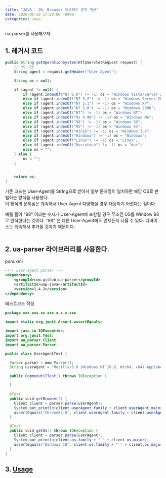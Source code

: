 ```yaml
---
title: "JAVA - OS, Browser 체크하기 로직 개선"
date: 2020-05-29 17:29:00 -0400
categories: java
---
```


ua-parser를 사용해보자.

## 1. 레거시 코드

```java
public String getOperationSystem(HttpServletRequest request) {
    // OS 구분
    String agent = request.getHeader("User-Agent");

    String os = null;

    if (agent != null) {
        if (agent.indexOf("NT 6.0") != -1) os = "Windows Vista/Server 2008";
        else if (agent.indexOf("NT 5.2") != -1) os = "Windows Server 2003";
        else if (agent.indexOf("NT 5.1") != -1) os = "Windows XP";
        else if (agent.indexOf("NT 5.0") != -1) os = "Windows 2000";
        else if (agent.indexOf("NT") != -1) os = "Windows NT";
        else if (agent.indexOf("9x 4.90") != -1) os = "Windows Me";
        else if (agent.indexOf("98") != -1) os = "Windows 98";
        else if (agent.indexOf("95") != -1) os = "Windows 95";
        else if (agent.indexOf("Win16") != -1) os = "Windows 3.x";
        else if (agent.indexOf("Windows") != -1) os = "Windows";
        else if (agent.indexOf("Linux") != -1) os = "Linux";
        else if (agent.indexOf("Macintosh") != -1) os = "mac";
        else os = "";
    } else {
        os = "";
    }


    return os;
}
```

기존 코드는 User-Agent를 String으로 받아서 일부 문자열이 일치하면 해당 OS로 판별하는 방식을 사용했다.  
이 방식의 문제점은 계속해서 User-Agent 다양해질 경우 대응하기 어렵다는 점이다.  

예를 들어 "98" 이라는 숫자가 User-Agent에 포함될 경우 무조건 OS를 Window 98로 인식한다는 것이다. "98" 은 다른 User-Agent에도 언제든지 나올 수 있다. 디바이스는 계속해서 추가될 것이기 때문이다.
<br><br>

## 2. ua-parser 라이브러리를 사용한다.

pom.xml
```xml
<!-- user-agent parser -->
<dependency>
    <groupId>com.github.ua-parser</groupId>
    <artifactId>uap-java</artifactId>
    <version>1.4.3</version>
</dependency>
```

테스트코드 작성
```java
package xxx.xxx.xx.xxx.x.x.x.xxx

import static org.junit.Assert.assertEquals;

import java.io.IOException;
import org.junit.Test;
import ua_parser.Client;
import ua_parser.Parser;

public class UserAgentTest {

  Parser parser = new Parser();
  String userAgent = "Mozilla/5.0 (Windows NT 10.0; Win64; x64) AppleWebKit/537.36 (KHTML, like Gecko) Chrome/83.0.4103.97 Safari/537.36";

  public CommonUtilTest() throws IOException {

  }

  @Test
  public void getBrowser() {
    Client client = parser.parse(userAgent);
    System.out.println(client.userAgent.family + client.userAgent.major + "." + client.userAgent.minor);
    assertEquals("Chrome83.0", client.userAgent.family + client.userAgent.major + "." + client.userAgent.minor);
  }

  @Test
  public void getOs() throws IOException {
    Client client = parser.parse(userAgent);
    System.out.println(client.os.family + " " + client.os.major);
    assertEquals("Windows 10", client.os.family + " " + client.os.major);
  }
}
```


## 3. [Usage](https://github.com/ua-parser/uap-java)